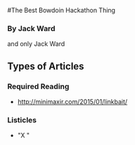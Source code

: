 #The Best Bowdoin Hackathon Thing

### By Jack Ward

and only Jack Ward

## Types of Articles

### Required Reading

- <http://minimaxir.com/2015/01/linkbait/>

### Listicles

- "X "
